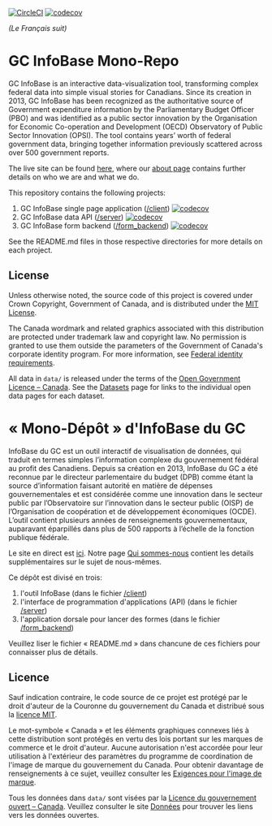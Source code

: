 [![CircleCI](https://circleci.com/gh/TBS-EACPD/infobase.svg?style=shield)](https://circleci.com/gh/TBS-EACPD/infobase) [![codecov](https://codecov.io/gh/tbs-eacpd/infobase/branch/master/graph/badge.svg)](https://app.codecov.io/gh/TBS-EACPD/infobase/)

_(Le Français suit)_

# GC InfoBase Mono-Repo

GC InfoBase is an interactive data-visualization tool, transforming complex federal data into simple visual stories for Canadians. Since its creation in 2013, GC InfoBase has been recognized as the authoritative source of Government expenditure information by the Parliamentary Budget Officer (PBO) and was identified as a public sector innovation by the Organisation for Economic Co-operation and Development (OECD) Observatory of Public Sector Innovation (OPSI). The tool contains years’ worth of federal government data, bringing together information previously scattered across over 500 government reports.

The live site can be found [here](https://www.tbs-sct.gc.ca/ems-sgd/edb-bdd/index-eng.html), where our [about page](https://www.tbs-sct.gc.ca/ems-sgd/edb-bdd/index-eng.html#about) contains further details on who we are and what we do.

This repository contains the following projects:

1. GC InfoBase single page application ([/client](https://github.com/TBS-EACPD/InfoBase/blob/master/client)) [![codecov](https://codecov.io/gh/tbs-eacpd/infobase/branch/master/graph/badge.svg?flag=client)](https://app.codecov.io/gh/TBS-EACPD/infobase/)
2. GC InfoBase data API ([/server](https://github.com/TBS-EACPD/InfoBase/blob/master/server)) [![codecov](https://codecov.io/gh/tbs-eacpd/infobase/branch/master/graph/badge.svg?flag=server)](https://app.codecov.io/gh/TBS-EACPD/infobase/)
3. GC InfoBase form backend ([/form_backend](https://github.com/TBS-EACPD/InfoBase/blob/master/form_backend)) [![codecov](https://codecov.io/gh/tbs-eacpd/infobase/branch/master/graph/badge.svg?flag=form_backend)](https://app.codecov.io/gh/TBS-EACPD/infobase/)

See the README.md files in those respective directories for more details on each project.

## License

Unless otherwise noted, the source code of this project is covered under Crown Copyright, Government of Canada, and is distributed under the [MIT License](LICENSE).

The Canada wordmark and related graphics associated with this distribution are protected under trademark law and copyright law. No permission is granted to use them outside the parameters of the Government of Canada's corporate identity program. For more information, see [Federal identity requirements](https://www.canada.ca/en/treasury-board-secretariat/topics/government-communications/federal-identity-requirements.html).

All data in `data/` is released under the terms of the [Open Government Licence – Canada](https://open.canada.ca/en/open-government-licence-canada). See the [Datasets](https://www.tbs-sct.gc.ca/ems-sgd/edb-bdd/index-eng.html#metadata) page for links to the individual open data pages for each dataset.

# « Mono-Dépôt » d'InfoBase du GC

InfoBase du GC est un outil interactif de visualisation de données, qui traduit en termes simples l’information complexe du gouvernement fédéral au profit des Canadiens. Depuis sa création en 2013, InfoBase du GC a été reconnue par le directeur parlementaire du budget (DPB) comme étant la source d’information faisant autorité en matière de dépenses gouvernementales et est considérée comme une innovation dans le secteur public par l’Observatoire sur l’innovation dans le secteur public (OISP) de l’Organisation de coopération et de développement économiques (OCDE). L’outil contient plusieurs années de renseignements gouvernementaux, auparavant éparpillés dans plus de 500 rapports à l’échelle de la fonction publique fédérale.

Le site en direct est [ici](https://www.tbs-sct.gc.ca/ems-sgd/edb-bdd/index-fra.html). Notre page [Qui sommes-nous](https://www.tbs-sct.gc.ca/ems-sgd/edb-bdd/index-fra.html#about) contient les details supplémentaires sur le sujet de nous-mêmes.

Ce dépôt est divisé en trois:

1. l'outil InfoBase (dans le fichier [/client](https://github.com/TBS-EACPD/InfoBase/blob/master/client))
2. l'interface de programmation d'applications (API) (dans le fichier [/server](https://github.com/TBS-EACPD/InfoBase/blob/master/server))
3. l'application dorsale pour lancer des formes (dans le fichier [/form_backend](https://github.com/TBS-EACPD/InfoBase/blob/master/form_backend))

Veuillez liser le fichier « README.md » dans chancune de ces fichiers pour connaisser plus de détails.

## Licence

Sauf indication contraire, le code source de ce projet est protégé par le droit d'auteur de la Couronne du gouvernement du Canada et distribué sous la [licence MIT](LICENSE).

Le mot-symbole « Canada » et les éléments graphiques connexes liés à cette distribution sont protégés en vertu des lois portant sur les marques de commerce et le droit d'auteur. Aucune autorisation n'est accordée pour leur utilisation à l'extérieur des paramètres du programme de coordination de l'image de marque du gouvernement du Canada. Pour obtenir davantage de renseignements à ce sujet, veuillez consulter les [Exigences pour l'image de marque](https://www.canada.ca/fr/secretariat-conseil-tresor/sujets/communications-gouvernementales/exigences-image-marque.html).

Tous les données dans `data/` sont visées par la [Licence du gouvernement ouvert – Canada](https://ouvert.canada.ca/fr/licence-du-gouvernement-ouvert-canada). Veuillez consulter le site [Données](https://www.tbs-sct.gc.ca/ems-sgd/edb-bdd/index-fra.html#metadata) pour trouver les liens vers les données ouvertes.
